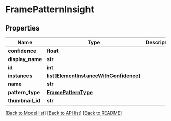 # FramePatternInsight

## Properties
Name | Type | Description | Notes
------------ | ------------- | ------------- | -------------
**confidence** | **float** |  | [optional] 
**display_name** | **str** |  | [optional] 
**id** | **int** |  | [optional] 
**instances** | [**list[ElementInstanceWithConfidence]**](ElementInstanceWithConfidence.md) |  | [optional] 
**name** | **str** |  | [optional] 
**pattern_type** | [**FramePatternType**](FramePatternType.md) |  | [optional] 
**thumbnail_id** | **str** |  | [optional] 

[[Back to Model list]](../README.md#documentation-for-models) [[Back to API list]](../README.md#documentation-for-api-endpoints) [[Back to README]](../README.md)

